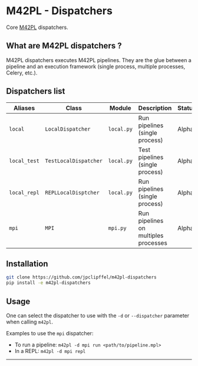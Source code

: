 # M42PL - Dispatchers

Core [M42PL] dispatchers.

## What are M42PL dispatchers ?

M42PL dispatchers executes M42PL pipelines. They are the glue between
a pipeline and an execution framework (single process, multiple processes,
Celery, etc.).

## Dispatchers list

| Aliases       | Class                 | Module     | Description                          | Status |
|---------------|-----------------------|------------|--------------------------------------|--------|
| `local`       | `LocalDispatcher`     | `local.py` | Run pipelines (single process)       | Alpha  |
| `local_test`  | `TestLocalDispatcher` | `local.py` | Test pipelines (single process)      | Alpha  |
| `local_repl`  | `REPLLocalDisptcher`  | `local.py` | Run pipelines (single process)       | Alpha  |
| `mpi`         | `MPI`                 | `mpi.py`   | Run pipelines on multiples processes | Alpha  |

## Installation

```Bash
git clone https://github.com/jpclipffel/m42pl-dispatchers
pip install -e m42pl-dispatchers
```

## Usage

One can select the dispatcher to use with the `-d` or `--dispatcher` parameter
when calling `m42pl`.

Examples to use the `mpi` dispatcher:

* To run a pipeline: `m42pl -d mpi run <path/to/pipeline.mpl>`
* In a REPL: `m42pl -d mpi repl`

---

[M42PL]: https://github.com/jpclipffel/m42pl-core
